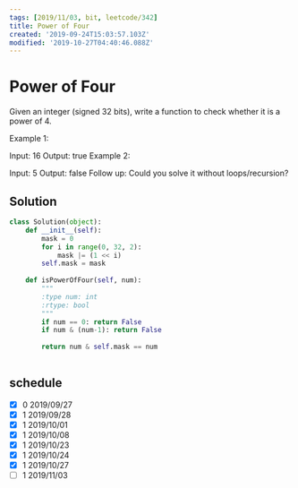 ```yaml
---
tags: [2019/11/03, bit, leetcode/342]
title: Power of Four
created: '2019-09-24T15:03:57.103Z'
modified: '2019-10-27T04:40:46.088Z'
---
```


# Power of Four

Given an integer (signed 32 bits), write a function to check whether it is a power of 4.

Example 1:

Input: 16
Output: true
Example 2:

Input: 5
Output: false
Follow up: Could you solve it without loops/recursion?

## Solution

```python
class Solution(object):
    def __init__(self):
        mask = 0
        for i in range(0, 32, 2):
            mask |= (1 << i)
        self.mask = mask
        
    def isPowerOfFour(self, num):
        """
        :type num: int
        :rtype: bool
        """
        if num == 0: return False
        if num & (num-1): return False
        
        return num & self.mask == num 
        
```


## schedule

* [x] 0 2019/09/27
* [x] 1 2019/09/28
* [x] 1 2019/10/01
* [x] 1 2019/10/08
* [x] 1 2019/10/23
* [x] 1 2019/10/24
* [x] 1 2019/10/27
* [ ] 1 2019/11/03
